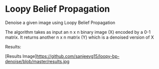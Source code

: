 # Loopy Belief Propagation
Denoise a given image using Loopy Belief Propagation

The algorithm takes as input an n x n binary image (X) encoded by a 0-1 matrix. It returns another n x n matrix (Y) which is a denoised version of X

Results:

[Results Image]https://github.com/sanjeevg15/loopy-bp-denoise/blob/master/results.jpg

